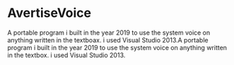 # AvertiseVoice
A portable program i built in the year 2019 to use the system voice on anything written in the textboax. i used Visual Studio 2013.A portable program i built in the year 2019 to use the system voice on anything written in the textbox. i used Visual Studio 2013.
